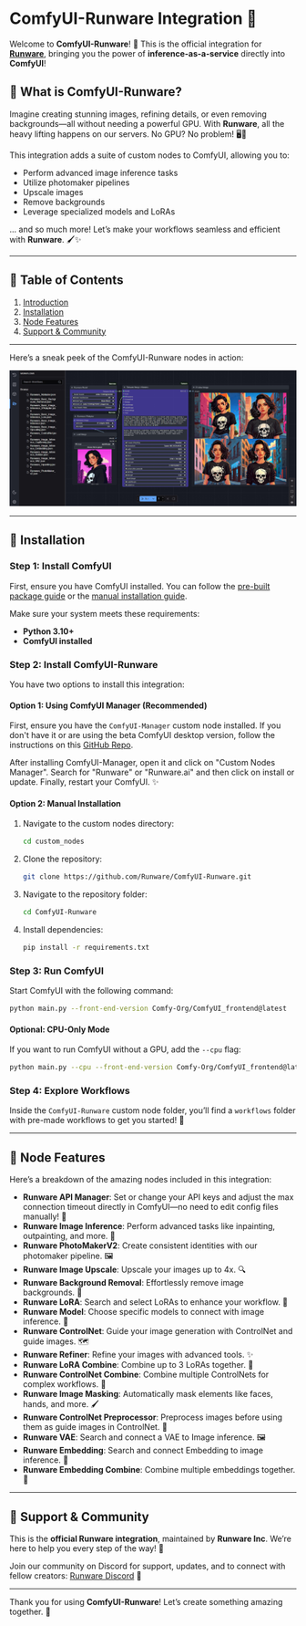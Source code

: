 # ComfyUI-Runware Integration 🚀

Welcome to **ComfyUI-Runware**! 🌟 This is the official integration for **[Runware](https://runware.ai/?utm_source=github&utm_medium=referral&utm_campaign=comfyui)**, bringing you the power of **inference-as-a-service** directly into **ComfyUI**! 

## 🌟 What is ComfyUI-Runware?

Imagine creating stunning images, refining details, or even removing backgrounds—all without needing a powerful GPU. With **Runware**, all the heavy lifting happens on our servers. No GPU? No problem! 🖥️💨 

This integration adds a suite of custom nodes to ComfyUI, allowing you to:
- Perform advanced image inference tasks
- Utilize photomaker pipelines
- Upscale images
- Remove backgrounds
- Leverage specialized models and LoRAs

... and so much more! Let’s make your workflows seamless and efficient with **Runware**. 🖌️✨

---

## 📖 Table of Contents

1. [Introduction](#-what-is-comfyui-runware)
2. [Installation](#-installation)
3. [Node Features](#-node-features)
4. [Support & Community](#-support--community)

---

Here’s a sneak peek of the ComfyUI-Runware nodes in action:

![Screenshot](assets/screenshot.jpg)

---

## 🔧 Installation

### Step 1: Install ComfyUI

First, ensure you have ComfyUI installed. You can follow the [pre-built package guide](https://docs.comfy.org/get_started/pre_package) or the [manual installation guide](https://docs.comfy.org/get_started/manual_install).

Make sure your system meets these requirements:
- **Python 3.10+**
- **ComfyUI installed**

### Step 2: Install ComfyUI-Runware

You have two options to install this integration:

#### Option 1: Using ComfyUI Manager (Recommended)
First, ensure you have the `ComfyUI-Manager` custom node installed. If you don't have it or are using the beta ComfyUI desktop version, follow the instructions on this [GitHub Repo](https://github.com/ltdrdata/ComfyUI-Manager?tab=readme-ov-file#installation).

After installing ComfyUI-Manager, open it and click on "Custom Nodes Manager". Search for "Runware" or "Runware.ai" and then click on install or update. Finally, restart your ComfyUI. ✨

#### Option 2: Manual Installation

1. Navigate to the custom nodes directory:
   ```bash
   cd custom_nodes
   ```

2. Clone the repository:
   ```bash
   git clone https://github.com/Runware/ComfyUI-Runware.git
   ```

3. Navigate to the repository folder:
   ```bash
   cd ComfyUI-Runware
   ```

4. Install dependencies:
   ```bash
   pip install -r requirements.txt
   ```

### Step 3: Run ComfyUI

Start ComfyUI with the following command:
```bash
python main.py --front-end-version Comfy-Org/ComfyUI_frontend@latest
```

#### Optional: CPU-Only Mode
If you want to run ComfyUI without a GPU, add the `--cpu` flag:
```bash
python main.py --cpu --front-end-version Comfy-Org/ComfyUI_frontend@latest
```

### Step 4: Explore Workflows
Inside the `ComfyUI-Runware` custom node folder, you’ll find a `workflows` folder with pre-made workflows to get you started! 🚀

---

## 🧩 Node Features

Here’s a breakdown of the amazing nodes included in this integration:

- **Runware API Manager**: Set or change your API keys and adjust the max connection timeout directly in ComfyUI—no need to edit config files manually! 🔑
- **Runware Image Inference**: Perform advanced tasks like inpainting, outpainting, and more. 🎨
- **Runware PhotoMakerV2**: Create consistent identities with our photomaker pipeline. 🖼️
- **Runware Image Upscale**: Upscale your images up to 4x. 🔍
- **Runware Background Removal**: Effortlessly remove image backgrounds. 🧹
- **Runware LoRA**: Search and select LoRAs to enhance your workflow. 📂
- **Runware Model**: Choose specific models to connect with image inference. 🤖
- **Runware ControlNet**: Guide your image generation with ControlNet and guide images. 🗺️
- **Runware Refiner**: Refine your images with advanced tools. ✨
- **Runware LoRA Combine**: Combine up to 3 LoRAs together. 🔗
- **Runware ControlNet Combine**: Combine multiple ControlNets for complex workflows. 🧩
- **Runware Image Masking**: Automatically mask elements like faces, hands, and more. 🖌️
- **Runware ControlNet Preprocessor**: Preprocess images before using them as guide images in ControlNet. 🔄
- **Runware VAE**: Search and connect a VAE to Image inference. 🖼️
- **Runware Embedding**: Search and connect Embedding to image inference. 🧩
- **Runware Embedding Combine**: Combine multiple embeddings together. 🔗

---

## 🤝 Support & Community

This is the **official Runware integration**, maintained by **Runware Inc**. We’re here to help you every step of the way! 💬

Join our community on Discord for support, updates, and to connect with fellow creators: [Runware Discord](https://discord.com/invite/aJ4UzvBqNU) 🎉

---

Thank you for using **ComfyUI-Runware**! Let’s create something amazing together. 🌟
